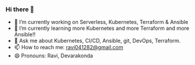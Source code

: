 ### Hi there 👋
- 🔭 I’m currently working on Serverless, Kubernetes, Terraform & Ansible
- 🌱 I’m currently learning more Kubernetes and more Terraform and more Ansible!!
- 💬 Ask me about Kubernetes, CI/CD, Ansible, git, DevOps, Terraform.
- 📫 How to reach me: ravi041282@gmail.com 
- 😄 Pronouns: Ravi, Devarakonda

<!--
**ravi-devarakonda/ravi-devarakonda** is a ✨ _special_ ✨ repository because its `README.md` (this file) appears on your GitHub profile.

Here are some ideas to get you started:

- 🔭 I’m currently working on Serverless, Kubernetes & Terraform
- 🌱 I’m currently learning more Kubernetes and more Terraform
- 💬 Ask me about anything
- 📫 How to reach me: ravi041282@gmail.com 

-->
